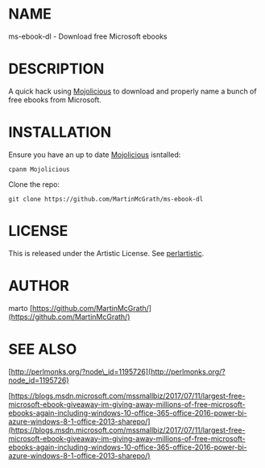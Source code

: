 # NAME

ms-ebook-dl - Download free Microsoft ebooks

# DESCRIPTION

A quick hack using [Mojolicious](https://metacpan.org/pod/Mojolicious) to download and properly name a bunch of free
ebooks from Microsoft.

# INSTALLATION

Ensure you have an up to date [Mojolicious](https://metacpan.org/pod/Mojolicious) isntalled:

`cpanm Mojolicious`

Clone the repo:

`git clone https://github.com/MartinMcGrath/ms-ebook-dl`

# LICENSE

This is released under the Artistic 
License. See [perlartistic](https://metacpan.org/pod/perlartistic).

# AUTHOR

marto [https://github.com/MartinMcGrath/](https://github.com/MartinMcGrath/)

# SEE ALSO

[http://perlmonks.org/?node\_id=1195726](http://perlmonks.org/?node_id=1195726)

[https://blogs.msdn.microsoft.com/mssmallbiz/2017/07/11/largest-free-microsoft-ebook-giveaway-im-giving-away-millions-of-free-microsoft-ebooks-again-including-windows-10-office-365-office-2016-power-bi-azure-windows-8-1-office-2013-sharepo/](https://blogs.msdn.microsoft.com/mssmallbiz/2017/07/11/largest-free-microsoft-ebook-giveaway-im-giving-away-millions-of-free-microsoft-ebooks-again-including-windows-10-office-365-office-2016-power-bi-azure-windows-8-1-office-2013-sharepo/)

